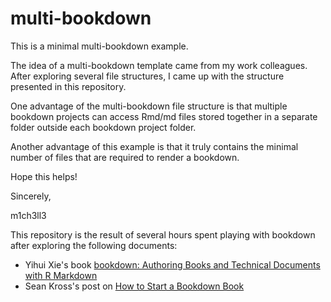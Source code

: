 # multi-bookdown

This is a minimal multi-bookdown example.

The idea of a multi-bookdown template came from my work colleagues. After exploring several file structures, I came up with the structure presented in this repository. 

One advantage of the multi-bookdown file structure is that multiple bookdown projects can access Rmd/md files stored together in a separate folder outside each bookdown project folder.

Another advantage of this example is that it truly contains the minimal number of files that are required to render a bookdown.

Hope this helps!

Sincerely,

m1ch3ll3

This repository is the result of several hours spent playing with bookdown after exploring the following documents:
* Yihui Xie's book [bookdown: Authoring Books and Technical Documents with R Markdown](https://bookdown.org/yihui/bookdown/acknowledgments.html) 
* Sean Kross's post on [How to Start a Bookdown Book](http://seankross.com/2016/11/17/How-to-Start-a-Bookdown-Book.html)
